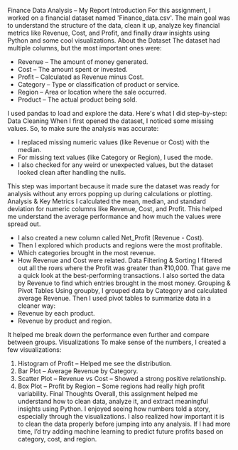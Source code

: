 Finance Data Analysis – My Report
Introduction
For this assignment, I worked on a financial dataset named 'Finance_data.csv'. The main goal was to understand the structure of the data, clean it up, analyze key financial metrics like Revenue, Cost, and Profit, and finally draw insights using Python and some cool visualizations.
About the Dataset
The dataset had multiple columns, but the most important ones were:
- Revenue – The amount of money generated.
- Cost – The amount spent or invested.
- Profit – Calculated as Revenue minus Cost.
- Category – Type or classification of product or service.
- Region – Area or location where the sale occurred.
- Product – The actual product being sold.

I used pandas to load and explore the data. Here's what I did step-by-step:
Data Cleaning
When I first opened the dataset, I noticed some missing values. So, to make sure the analysis was accurate:
- I replaced missing numeric values (like Revenue or Cost) with the median.
- For missing text values (like Category or Region), I used the mode.
- I also checked for any weird or unexpected values, but the dataset looked clean after handling the nulls.

This step was important because it made sure the dataset was ready for analysis without any errors popping up during calculations or plotting.
Analysis & Key Metrics
I calculated the mean, median, and standard deviation for numeric columns like Revenue, Cost, and Profit.
This helped me understand the average performance and how much the values were spread out.
- I also created a new column called Net_Profit (Revenue - Cost).
- Then I explored which products and regions were the most profitable.
- Which categories brought in the most revenue.
- How Revenue and Cost were related.
Data Filtering & Sorting
I filtered out all the rows where the Profit was greater than ₹10,000. That gave me a quick look at the best-performing transactions. I also sorted the data by Revenue to find which entries brought in the most money.
Grouping & Pivot Tables
Using groupby, I grouped data by Category and calculated average Revenue. Then I used pivot tables to summarize data in a cleaner way:
- Revenue by each product.
- Revenue by product and region.

It helped me break down the performance even further and compare between groups.
Visualizations
To make sense of the numbers, I created a few visualizations:
1. Histogram of Profit – Helped me see the distribution.
2. Bar Plot – Average Revenue by Category.
3. Scatter Plot – Revenue vs Cost – Showed a strong positive relationship.
4. Box Plot – Profit by Region – Some regions had really high profit variability.
Final Thoughts
Overall, this assignment helped me understand how to clean data, analyze it, and extract meaningful insights using Python. I enjoyed seeing how numbers told a story, especially through the visualizations. I also realized how important it is to clean the data properly before jumping into any analysis. If I had more time, I’d try adding machine learning to predict future profits based on category, cost, and region.
